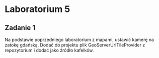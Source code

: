 # Laboratorium 5

## Zadanie 1 ##

Na podstawie poprzedniego laboratorium z mapami, ustawić kamerę na zatokę gdańską.
Dodać do projektu plik GeoServerUrlTileProvider z repozytorium i dodać jako źródło kafelków.